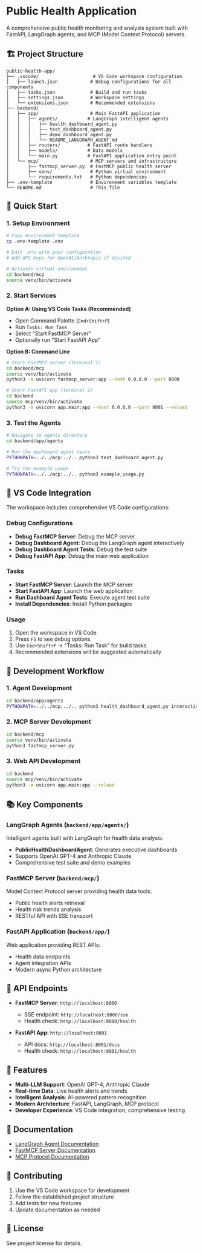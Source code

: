 # Public Health Application

A comprehensive public health monitoring and analysis system built with FastAPI, LangGraph agents, and MCP (Model Context Protocol) servers.

## 🏗️ Project Structure

```
public-health-app/
├── .vscode/                    # VS Code workspace configuration
│   ├── launch.json            # Debug configurations for all components
│   ├── tasks.json             # Build and run tasks
│   ├── settings.json          # Workspace settings
│   └── extensions.json        # Recommended extensions
├── backend/
│   ├── app/                   # Main FastAPI application
│   │   ├── agents/           # LangGraph intelligent agents
│   │   │   ├── health_dashboard_agent.py
│   │   │   ├── test_dashboard_agent.py
│   │   │   ├── demo_dashboard_agent.py
│   │   │   └── README_LANGGRAPH_AGENT.md
│   │   ├── routers/          # FastAPI route handlers
│   │   ├── models/           # Data models
│   │   └── main.py           # FastAPI application entry point
│   └── mcp/                   # MCP servers and infrastructure
│       ├── fastmcp_server.py  # FastMCP public health server
│       ├── venv/              # Python virtual environment
│       └── requirements.txt   # Python dependencies
├── .env-template              # Environment variables template
└── README.md                  # This file
```

## 🚀 Quick Start

### 1. Setup Environment

```bash
# Copy environment template
cp .env-template .env

# Edit .env with your configuration
# Add API keys for OpenAI/Anthropic if desired

# Activate virtual environment
cd backend/mcp
source venv/bin/activate
```

### 2. Start Services

**Option A: Using VS Code Tasks (Recommended)**
- Open Command Palette (`Cmd+Shift+P`)
- Run `Tasks: Run Task`
- Select "Start FastMCP Server"
- Optionally run "Start FastAPI App"

**Option B: Command Line**
```bash
# Start FastMCP server (terminal 1)
cd backend/mcp
source venv/bin/activate
python3 -m uvicorn fastmcp_server:app --host 0.0.0.0 --port 8000

# Start FastAPI app (terminal 2) 
cd backend
source mcp/venv/bin/activate
python3 -m uvicorn app.main:app --host 0.0.0.0 --port 8001 --reload
```

### 3. Test the Agents

```bash
# Navigate to agents directory
cd backend/app/agents

# Run the dashboard agent tests
PYTHONPATH=../../mcp:../.. python3 test_dashboard_agent.py

# Try the example usage
PYTHONPATH=../../mcp:../.. python3 example_usage.py
```

## 🔧 VS Code Integration

The workspace includes comprehensive VS Code configurations:

### Debug Configurations
- **Debug FastMCP Server**: Debug the MCP server
- **Debug Dashboard Agent**: Debug the LangGraph agent interactively
- **Debug Dashboard Agent Tests**: Debug the test suite
- **Debug FastAPI App**: Debug the main web application

### Tasks
- **Start FastMCP Server**: Launch the MCP server
- **Start FastAPI App**: Launch the web application  
- **Run Dashboard Agent Tests**: Execute agent test suite
- **Install Dependencies**: Install Python packages

### Usage
1. Open the workspace in VS Code
2. Press `F5` to see debug options
3. Use `Cmd+Shift+P` → "Tasks: Run Task" for build tasks
4. Recommended extensions will be suggested automatically

## 🧪 Development Workflow

### 1. Agent Development
```bash
cd backend/app/agents
PYTHONPATH=../../mcp:../.. python3 health_dashboard_agent.py interactive
```

### 2. MCP Server Development  
```bash
cd backend/mcp
source venv/bin/activate
python3 fastmcp_server.py
```

### 3. Web API Development
```bash
cd backend
source mcp/venv/bin/activate
python3 -m uvicorn app.main:app --reload
```

## 📚 Key Components

### LangGraph Agents (`backend/app/agents/`)
Intelligent agents built with LangGraph for health data analysis:
- **PublicHealthDashboardAgent**: Generates executive dashboards
- Supports OpenAI GPT-4 and Anthropic Claude
- Comprehensive test suite and demo examples

### FastMCP Server (`backend/mcp/`)
Model Context Protocol server providing health data tools:
- Public health alerts retrieval
- Health risk trends analysis  
- RESTful API with SSE transport

### FastAPI Application (`backend/app/`)
Web application providing REST APIs:
- Health data endpoints
- Agent integration APIs
- Modern async Python architecture

## 🔌 API Endpoints

- **FastMCP Server**: `http://localhost:8000`
  - SSE endpoint: `http://localhost:8000/sse`
  - Health check: `http://localhost:8000/health`

- **FastAPI App**: `http://localhost:8001`
  - API docs: `http://localhost:8001/docs`
  - Health check: `http://localhost:8001/health`

## 🌟 Features

- **Multi-LLM Support**: OpenAI GPT-4, Anthropic Claude
- **Real-time Data**: Live health alerts and trends
- **Intelligent Analysis**: AI-powered pattern recognition
- **Modern Architecture**: FastAPI, LangGraph, MCP protocol
- **Developer Experience**: VS Code integration, comprehensive testing

## 📖 Documentation

- [LangGraph Agent Documentation](backend/app/agents/README_LANGGRAPH_AGENT.md)
- [FastMCP Server Documentation](backend/mcp/README_FastMCP.md)
- [MCP Protocol Documentation](backend/mcp/README.md)

## 🤝 Contributing

1. Use the VS Code workspace for development
2. Follow the established project structure
3. Add tests for new features
4. Update documentation as needed

## 📄 License

See project license for details. 